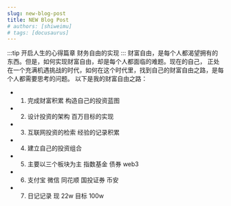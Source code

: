 ```yaml
---
slug: new-blog-post
title: NEW Blog Post
# authors: [shiweimu]
# tags: [docusaurus]
---
```


:::tip
开启人生的心得篇章 财务自由的实现 
:::
财富自由，是每个人都渴望拥有的东西。但是，如何实现财富自由，却是每个人都面临的难题。现在的自己，
正处在一个充满机遇挑战的时代，如何在这个时代里，找到自己的财富自由之路，是每个人都需要思考的问题。
以下是我的财富自由之路：
- 1. 完成财富积累 构造自己的投资蓝图
- 2. 设计投资的架构 百万目标的实现
- 3. 互联网投资的检索 经验的记录积累
- 4. 建立自己的投资组合
- 5. 主要以三个板块为主 指数基金 债券 web3 
- 6. 支付宝 微信 同花顺 国投证券 币安 
- 7. 日记记录 现 22w  目标 100w

